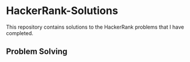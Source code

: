 # HackerRank-Solutions
This repository contains solutions to the HackerRank problems that I have completed.
## Problem Solving 

